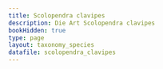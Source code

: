 ```yaml
---
title: Scolopendra clavipes
description: Die Art Scolopendra clavipes
bookHidden: true
type: page
layout: taxonomy_species
datafile: scolopendra_clavipes
---
```


